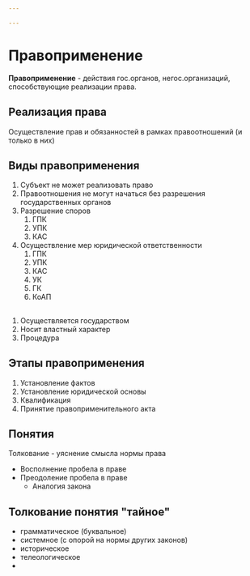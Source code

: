 ```yaml
---

---
```

# Правоприменение
**Правоприменение** - действия гос.органов, негос.организаций, способствующие реализации права.
 ## Реализация права
Осуществление прав и обязанностей в рамках правоотношений (и только в них)
## Виды правоприменения
1. Субъект не может реализовать право
2. Правоотношения не могут начаться без разрешения государственных органов
3.  Разрешение споров
	1. ГПК
	2. УПК
	3. КАС
4. Осуществление мер юридической ответственности 
	1. ГПК
	2. УПК
	3. КАС
	4. УК
	5. ГК
	6. КоАП



## 
1. Осуществляется государством
2. Носит властный характер
3. Процедура

## Этапы правоприменения
1. Установление фактов
2. Установление юридической основы
3. Квалификация
4. Принятие правоприменительного акта
## Понятия 
Толкование - уяснение смысла нормы права

- Восполнение пробела в праве 
- Преодоление пробела в праве
	- Аналогия закона

## Толкование понятия "тайное"
- грамматическое (буквальное)
- системное (с опорой на нормы других законов)
- историческое
- телеологическое
- 